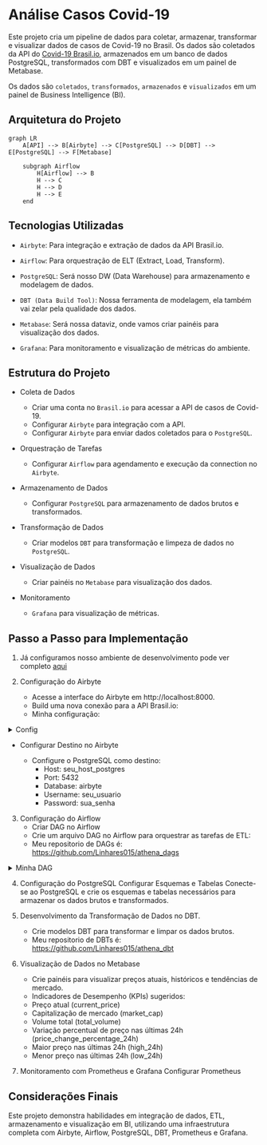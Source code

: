 # Análise Casos Covid-19

Este projeto cria um pipeline de dados para coletar, armazenar, transformar e visualizar dados de casos de Covid-19 no Brasil. Os dados são coletados da API do [Covid-19 Brasil.io](https://brasil.io/dataset/covid19/caso/), armazenados em um banco de dados PostgreSQL, transformados com DBT e visualizados em um painel de Metabase.

Os dados são `coletados`, `transformados`, `armazenados` e `visualizados` em um painel de Business Intelligence (BI).

## Arquitetura do Projeto

```mermaid
graph LR
    A[API] --> B[Airbyte] --> C[PostgreSQL] --> D[DBT] --> E[PostgreSQL] --> F[Metabase]
    
    subgraph Airflow
        H[Airflow] --> B
        H --> C
        H --> D
        H --> E
    end
```

## Tecnologias Utilizadas

- `Airbyte`: Para integração e extração de dados da API Brasil.io.

- `Airflow`: Para orquestração de ELT (Extract, Load, Transform).

- `PostgreSQL`: Será nosso DW (Data Warehouse) para armazenamento e modelagem de dados.

- `DBT (Data Build Tool)`: Nossa ferramenta de modelagem, ela também vai zelar pela qualidade dos dados.

- `Metabase`: Será nossa dataviz, onde vamos criar painéis para visualização dos dados.

- `Grafana`: Para monitoramento e visualização de métricas do ambiente.

## Estrutura do Projeto

- Coleta de Dados
    - Criar uma conta no `Brasil.io` para acessar a API de casos de Covid-19.
    - Configurar `Airbyte` para integração com a API.
    - Configurar `Airbyte` para enviar dados coletados para o `PostgreSQL`.

- Orquestração de Tarefas
    - Configurar `Airflow` para agendamento e execução da connection no `Airbyte`.

- Armazenamento de Dados
    - Configurar `PostgreSQL` para armazenamento de dados brutos e transformados.

- Transformação de Dados
    - Criar modelos `DBT` para transformação e limpeza de dados no `PostgreSQL`.

- Visualização de Dados
    - Criar painéis no `Metabase` para visualização dos dados.

- Monitoramento
    - `Grafana` para visualização de métricas.

## Passo a Passo para Implementação

1. Já configuramos nosso ambiente de desenvolvimento pode ver completo [aqui](https://github.com/Linhares015/athena_stack_infra)

2. Configuração do Airbyte

    - Acesse a interface do Airbyte em http://localhost:8000.
    - Build uma nova conexão para a API Brasil.io:
    - Minha configuração:
<details>
  <summary>Config</summary>

  Aqui está o YAML da conexão:

```yaml
version: 3.9.6

type: DeclarativeSource

check:
  type: CheckStream
  stream_names:
    - caso

definitions:
  streams:
    caso:
      type: DeclarativeStream
      name: caso
      retriever:
        type: SimpleRetriever
        requester:
          $ref: '#/definitions/base_requester'
          path: covid19/caso/data/
          http_method: GET
        record_selector:
          type: RecordSelector
          extractor:
            type: DpathExtractor
            field_path: []
      schema_loader:
        type: InlineSchemaLoader
        schema:
          $ref: '#/schemas/caso'
  base_requester:
    type: HttpRequester
    url_base: https://api.brasil.io/v1/dataset/
    authenticator:
      type: ApiKeyAuthenticator
      api_token: Token {{ config['api_key'] }}
      inject_into:
        type: RequestOption
        field_name: Authorization
        inject_into: header

streams:
  - $ref: '#/definitions/streams/caso'

spec:
  type: Spec
  connection_specification:
    type: object
    $schema: http://json-schema.org/draft-07/schema#
    required:
      - api_key
    properties:
      api_key:
        type: string
        order: 0
        title: API Key
        airbyte_secret: true
    additionalProperties: true

metadata:
  autoImportSchema:
    caso: false
  yamlComponents:
    global:
      - authenticator
  testedStreams:
    caso:
      streamHash: ada76e961edbf298e4ca03ac480196f6343b6cbc
      hasResponse: true
      responsesAreSuccessful: true
      hasRecords: true
      primaryKeysArePresent: true
      primaryKeysAreUnique: true

schemas:
  caso:
    type: object
    $schema: http://json-schema.org/schema#
    properties:
      count:
        type:
          - number
          - 'null'
      next:
        type:
          - string
          - 'null'
      previous:
        type:
          - string
          - 'null'
      results:
        type: array
        items:
          type: object
          properties:
            city_ibge_code:
              type:
                - string
                - 'null'
            confirmed:
              type:
                - number
                - 'null'
            confirmed_per_100k_inhabitants:
              type:
                - number
                - 'null'
            date:
              type:
                - string
                - 'null'
            death_rate:
              type:
                - number
                - 'null'
            deaths:
              type:
                - number
                - 'null'
            estimated_population:
              type:
                - number
                - 'null'
            estimated_population_2019:
              type:
                - number
                - 'null'
            is_last:
              type:
                - boolean
                - 'null'
            order_for_place:
              type:
                - number
                - 'null'
            place_type:
              type:
                - string
                - 'null'
            state:
              type:
                - string
                - 'null'
          required:
            - city_ibge_code
            - confirmed
            - date
            - state
    required:
      - results
    additionalProperties: true
```
</details>

- Configurar Destino no Airbyte

    - Configure o PostgreSQL como destino:
        - Host: seu_host_postgres
        - Port: 5432
        - Database: airbyte
        - Username: seu_usuario
        - Password: sua_senha

3. Configuração do Airflow
    - Criar DAG no Airflow
    - Crie um arquivo DAG no Airflow para orquestrar as tarefas de ETL:
    - Meu repositorio de DAGs é: https://github.com/Linhares015/athena_dags

<details>
  <summary>Minha DAG</summary>

  Aqui está o minha DAG:

```python
from datetime import timedelta
from airflow import DAG
from airflow.operators.python_operator import PythonOperator
from airflow.utils.dates import days_ago
import requests
from requests.auth import HTTPBasicAuth
import logging
import time

default_args = {
    'owner': 'airflow',
    'depends_on_past': False,
    'email_on_failure': False,
    'email_on_retry': False,
    'retries': 1,
    'retry_delay': timedelta(minutes=1),
}

def trigger_airbyte_covid_19():
    airbyte_connection_id = 'e168f861-2732-425f-b376-cecca3e28d93'
    airbyte_covid_19_url = 'http://192.168.124.31:8001/api/v1/connections/sync'
    airbyte_job_status_url = 'http://192.168.124.31:8001/api/v1/jobs/get'
    headers = {'Content-Type': 'application/json'}
    payload = {'connectionId': airbyte_connection_id}
    
    auth = HTTPBasicAuth('airbyte', 'password')
    
    response = requests.post(airbyte_covid_19_url, headers=headers, json=payload, auth=auth)
    response.raise_for_status()
    
    job_id = response.json()['job']['id']
    logging.info('Airbyte sync job started: %s', job_id)
    
    timeout = 3600
    check_interval = 3
    elapsed_time = 0
    
    while elapsed_time < timeout:
        job_status_response = requests.post(airbyte_job_status_url, headers=headers, json={'id': job_id}, auth=auth)
        job_status_response.raise_for_status()
        job_status = job_status_response.json()['job']['status']
        
        if job_status == 'succeeded':
            logging.info('Airbyte sync succeeded: %s', job_status_response.json())
            return {'job_id': job_id, 'status': 'succeeded'}
        elif job_status == 'failed':
            logging.error('Airbyte sync failed: %s', job_status_response.json())
            raise Exception('Airbyte sync failed')
        else:
            logging.info('Airbyte sync in progress: %s', job_status)
            time.sleep(check_interval)
            elapsed_time += check_interval
    
    raise Exception('Airbyte sync timed out')

with DAG(
    'airbyte_covid_19_dag',
    default_args=default_args,
    description='DAG to trigger Airbyte sync',
    schedule_interval=timedelta(days=1),
    start_date=days_ago(1),
    tags=['airbyte','postgres_DW','covid_19', 'API_brasil_io'],
) as dag:

    run_airbyte_covid_19 = PythonOperator(
        task_id='run_airbyte_covid_19',
        python_callable=trigger_airbyte_covid_19,
    )

    run_airbyte_covid_19
```
</details>

4. Configuração do PostgreSQL
Configurar Esquemas e Tabelas
Conecte-se ao PostgreSQL e crie os esquemas e tabelas necessários para armazenar os dados brutos e transformados.

5. Desenvolvimento da Transformação de Dados no DBT.
    - Crie modelos DBT para transformar e limpar os dados brutos.
    - Meu repositorio de DBTs é: https://github.com/Linhares015/athena_dbt

6. Visualização de Dados no Metabase

    - Crie painéis para visualizar preços atuais, históricos e tendências de mercado.
    - Indicadores de Desempenho (KPIs) sugeridos:
    - Preço atual (current_price)
    - Capitalização de mercado (market_cap)
    - Volume total (total_volume)
    - Variação percentual de preço nas últimas 24h (price_change_percentage_24h)
    - Maior preço nas últimas 24h (high_24h)
    - Menor preço nas últimas 24h (low_24h)

7. Monitoramento com Prometheus e Grafana
Configurar Prometheus

## Considerações Finais

Este projeto demonstra habilidades em integração de dados, ETL, armazenamento e visualização em BI, utilizando uma infraestrutura completa com Airbyte, Airflow, PostgreSQL, DBT, Prometheus e Grafana.
